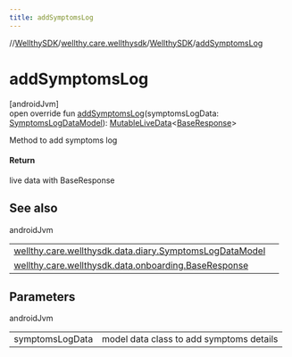 ```yaml
---
title: addSymptomsLog
---
```

//[WellthySDK](../../../index.html)/[wellthy.care.wellthysdk](../index.html)/[WellthySDK](index.html)/[addSymptomsLog](add-symptoms-log.html)



# addSymptomsLog



[androidJvm]\
open override fun [addSymptomsLog](add-symptoms-log.html)(symptomsLogData: [SymptomsLogDataModel](../../wellthy.care.wellthysdk.data.diary/-symptoms-log-data-model/index.html)): [MutableLiveData](https://developer.android.com/reference/kotlin/androidx/lifecycle/MutableLiveData.html)&lt;[BaseResponse](../../wellthy.care.wellthysdk.data.onboarding/-base-response/index.html)&gt;



Method to add symptoms log



#### Return



live data with BaseResponse



## See also


androidJvm

| | |
|---|---|
| [wellthy.care.wellthysdk.data.diary.SymptomsLogDataModel](../../wellthy.care.wellthysdk.data.diary/-symptoms-log-data-model/index.html) |  |
| [wellthy.care.wellthysdk.data.onboarding.BaseResponse](../../wellthy.care.wellthysdk.data.onboarding/-base-response/index.html) |  |



## Parameters


androidJvm

| | |
|---|---|
| symptomsLogData | model data class to add symptoms details |




